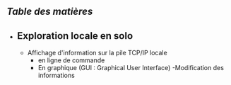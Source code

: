 								



***Table des matières***	
 - 

 

 - Exploration locale en solo
	 - 
	 - Affichage d'information sur la pile TCP/IP locale
		 - en ligne de commande
		 - En graphique (GUI : Graphical User Interface)
	-Modification des informations 
<!--stackedit_data:
eyJoaXN0b3J5IjpbMTU0MTkwNTAwOCw0OTc4MTg4MTBdfQ==
-->